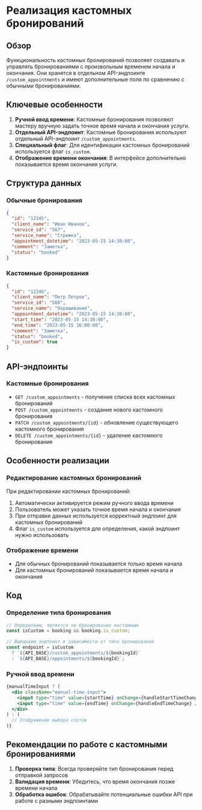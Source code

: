 # Реализация кастомных бронирований

## Обзор

Функциональность кастомных бронирований позволяет создавать и управлять бронированиями с произвольным временем начала и окончания. Они хранятся в отдельном API-эндпоинте `/custom_appointments` и имеют дополнительные поля по сравнению с обычными бронированиями.

## Ключевые особенности

1. **Ручной ввод времени**: Кастомные бронирования позволяют мастеру вручную задать точное время начала и окончания услуги.
2. **Отдельный API-эндпоинт**: Кастомные бронирования используют отдельный API-эндпоинт `/custom_appointments`.
3. **Специальный флаг**: Для идентификации кастомных бронирований используется флаг `is_custom`.
4. **Отображение времени окончания**: В интерфейсе дополнительно показывается время окончания услуги.

## Структура данных

### Обычные бронирования

```json
{
  "id": "12345",
  "client_name": "Иван Иванов",
  "service_id": "567",
  "service_name": "Стрижка",
  "appointment_datetime": "2023-05-15 14:30:00",
  "comment": "Заметка",
  "status": "booked"
}
```

### Кастомные бронирования

```json
{
  "id": "12346",
  "client_name": "Петр Петров",
  "service_id": "568",
  "service_name": "Окрашивание",
  "appointment_datetime": "2023-05-15 14:30:00",
  "start_time": "2023-05-15 14:30:00",
  "end_time": "2023-05-15 16:00:00",
  "comment": "Заметка",
  "status": "booked",
  "is_custom": true
}
```

## API-эндпоинты

### Кастомные бронирования

- `GET /custom_appointments` - получение списка всех кастомных бронирований
- `POST /custom_appointments` - создание нового кастомного бронирования
- `PATCH /custom_appointments/{id}` - обновление существующего кастомного бронирования
- `DELETE /custom_appointments/{id}` - удаление кастомного бронирования

## Особенности реализации

### Редактирование кастомных бронирований

При редактировании кастомных бронирований:
1. Автоматически активируется режим ручного ввода времени
2. Пользователь может указать точное время начала и окончания
3. При отправке данных используется корректный эндпоинт для кастомных бронирований
4. Флаг `is_custom` используется для определения, какой эндпоинт нужно использовать

### Отображение времени

- Для обычных бронирований показывается только время начала
- Для кастомных бронирований показывается время начала и окончания

## Код

### Определение типа бронирования

```javascript
// Определяем, является ли бронирование кастомным
const isCustom = booking && booking.is_custom;

// Выбираем эндпоинт в зависимости от типа бронирования
const endpoint = isCustom 
  ? `${API_BASE}/custom_appointments/${bookingId}` 
  : `${API_BASE}/appointments/${bookingId}`;
```

### Ручной ввод времени

```jsx
{manualTimeInput ? (
  <div className="manual-time-input">
    <input type="time" value={startTime} onChange={handleStartTimeChange} />
    <input type="time" value={endTime} onChange={handleEndTimeChange} />
  </div>
) : (
  // Отображение выбора слотов
)}
```

## Рекомендации по работе с кастомными бронированиями

1. **Проверка типа**: Всегда проверяйте тип бронирования перед отправкой запросов
2. **Валидация времени**: Убедитесь, что время окончания позже времени начала
3. **Обработка ошибок**: Обрабатывайте потенциальные ошибки API при работе с разными эндпоинтами